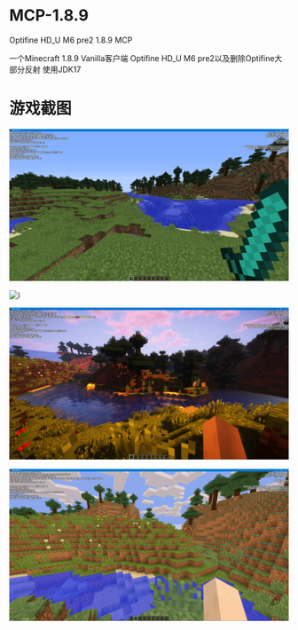 # MCP-1.8.9
Optifine HD_U M6 pre2 1.8.9 MCP

一个Minecraft 1.8.9 Vanilla客户端 Optifine HD_U M6 pre2以及删除Optifine大部分反射
使用JDK17

# 游戏截图

![i](screenshot/1.png)

![i](screenshot/2.png)

![i](screenshot/3.png)

![i](screenshot/4.png)